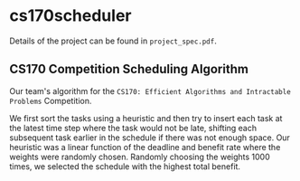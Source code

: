 # cs170scheduler

Details of the project can be found in ```project_spec.pdf```.

## CS170 Competition Scheduling Algorithm

Our team's algorithm for the ```CS170: Efficient Algorithms and Intractable Problems``` Competition.

We first sort the tasks using a heuristic and then try to insert each task at the latest time step where the task would not be late, shifting each subsequent task earlier in the schedule if there was not enough space. Our heuristic was a linear function of the deadline and benefit rate where the weights were randomly chosen. Randomly choosing the weights 1000 times, we selected the schedule with the highest total benefit.
